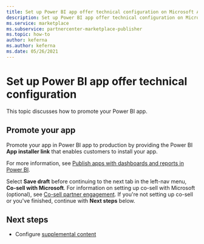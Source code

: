 ```yaml
---
title: Set up Power BI app offer technical configuration on Microsoft AppSource (Azure Marketplace)
description: Set up Power BI app offer technical configuration on Microsoft AppSource (Azure Marketplace).
ms.service: marketplace 
ms.subservice: partnercenter-marketplace-publisher
ms.topic: how-to
author: keferna
ms.author: keferna
ms.date: 05/26/2021
---
```


# Set up Power BI app offer technical configuration

This topic discusses how to promote your Power BI app.

## Promote your app

Promote your app in Power BI app to production by providing the Power BI **App installer link** that enables customers to install your app.

For more information, see [Publish apps with dashboards and reports in Power BI](/power-bi/service-create-distribute-apps).

Select **Save draft** before continuing to the next tab in the left-nav menu, **Co-sell with Microsoft**. For information on setting up co-sell with Microsoft (optional), see [Co-sell partner engagement](/partner-center/co-sell-overview?context=/azure/marketplace/context/context). If you're not setting up co-sell or you've finished, continue with **Next steps** below.

## Next steps

- Configure [supplemental content](power-bi-app-supplemental-content.md)
